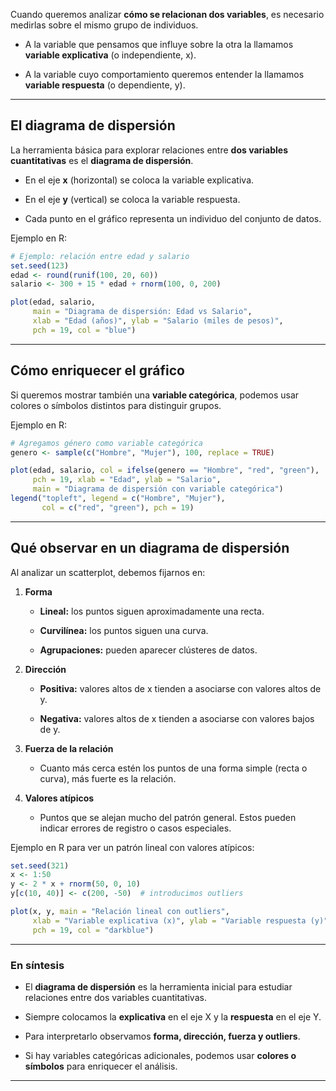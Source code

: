 
Cuando queremos analizar **cómo se relacionan dos variables**, es necesario medirlas sobre el mismo grupo de individuos.

- A la variable que pensamos que influye sobre la otra la llamamos **variable explicativa** (o independiente, x).
    
- A la variable cuyo comportamiento queremos entender la llamamos **variable respuesta** (o dependiente, y).
    

---

## El diagrama de dispersión

La herramienta básica para explorar relaciones entre **dos variables cuantitativas** es el **diagrama de dispersión**.

- En el eje **x** (horizontal) se coloca la variable explicativa.
    
- En el eje **y** (vertical) se coloca la variable respuesta.
    
- Cada punto en el gráfico representa un individuo del conjunto de datos.
    

Ejemplo en R:

```r
# Ejemplo: relación entre edad y salario
set.seed(123)
edad <- round(runif(100, 20, 60))
salario <- 300 + 15 * edad + rnorm(100, 0, 200)

plot(edad, salario,
     main = "Diagrama de dispersión: Edad vs Salario",
     xlab = "Edad (años)", ylab = "Salario (miles de pesos)",
     pch = 19, col = "blue")
```

---

## Cómo enriquecer el gráfico

Si queremos mostrar también una **variable categórica**, podemos usar colores o símbolos distintos para distinguir grupos.

Ejemplo en R:

```r
# Agregamos género como variable categórica
genero <- sample(c("Hombre", "Mujer"), 100, replace = TRUE)

plot(edad, salario, col = ifelse(genero == "Hombre", "red", "green"),
     pch = 19, xlab = "Edad", ylab = "Salario",
     main = "Diagrama de dispersión con variable categórica")
legend("topleft", legend = c("Hombre", "Mujer"),
       col = c("red", "green"), pch = 19)
```

---

## Qué observar en un diagrama de dispersión

Al analizar un scatterplot, debemos fijarnos en:

1. **Forma**
    
    - **Lineal:** los puntos siguen aproximadamente una recta.
        
    - **Curvilínea:** los puntos siguen una curva.
        
    - **Agrupaciones:** pueden aparecer clústeres de datos.
    
2. **Dirección**
    
    - **Positiva:** valores altos de x tienden a asociarse con valores altos de y.
        
    - **Negativa:** valores altos de x tienden a asociarse con valores bajos de y.
    
3. **Fuerza de la relación**
    
    - Cuanto más cerca estén los puntos de una forma simple (recta o curva), más fuerte es la relación.
    
4. **Valores atípicos**
    
    - Puntos que se alejan mucho del patrón general. Estos pueden indicar errores de registro o casos especiales.
    

Ejemplo en R para ver un patrón lineal con valores atípicos:

```r
set.seed(321)
x <- 1:50
y <- 2 * x + rnorm(50, 0, 10)
y[c(10, 40)] <- c(200, -50)  # introducimos outliers

plot(x, y, main = "Relación lineal con outliers",
     xlab = "Variable explicativa (x)", ylab = "Variable respuesta (y)",
     pch = 19, col = "darkblue")
```

---

### En síntesis

- El **diagrama de dispersión** es la herramienta inicial para estudiar relaciones entre dos variables cuantitativas.
    
- Siempre colocamos la **explicativa** en el eje X y la **respuesta** en el eje Y.
    
- Para interpretarlo observamos **forma, dirección, fuerza y outliers**.
    
- Si hay variables categóricas adicionales, podemos usar **colores o símbolos** para enriquecer el análisis.

---

